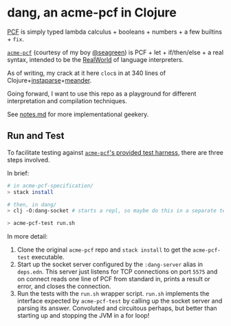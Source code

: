 # dang, an acme-pcf in Clojure

[PCF](http://homepages.inf.ed.ac.uk/gdp/publications/LCF.pdf) is simply typed lambda calculus + booleans + numbers + a few builtins + `fix`.

[`acme-pcf`](https://github.com/seagreen/acme-pcf-specification) (courtesy of my boy [@seagreen](https://github.com/seagreen)) is PCF + let + if/then/else + a real syntax, intended to be the [RealWorld](https://github.com/gothinkster/realworld) of language interpreters.

As of writing, my crack at it here `cloc`s in at 340 lines of Clojure+[instaparse](https://github.com/Engelberg/instaparse)+[meander](https://github.com/noprompt/meander).

Going forward, I want to use this repo as a playground for different interpretation and compilation techniques.

See [notes.md](/notes.md) for more implementational geekery.

## Run and Test

To facilitate testing against [`acme-pcf`'s provided test harness](https://github.com/seagreen/acme-pcf-specification/tree/master/spec#testing-your-implementation), there are three steps involved.

In brief:

```bash
# in acme-pcf-specification/
> stack install

# then, in dang/
> clj -O:dang-socket # starts a repl, so maybe do this in a separate terminal tab or tmux pane

> acme-pcf-test run.sh
```

In more detail:

1. Clone the original `acme-pcf` repo and `stack install` to get the `acme-pcf-test` executable.
1. Start up the socket server configured by the `:dang-server` alias in `deps.edn`. This server just listens for TCP connections on port `5575` and on connect reads one line of PCF from standard in, prints a result or error, and closes the connection.
1. Run the tests with the `run.sh` wrapper script. `run.sh` implements the interface expected by `acme-pcf-test` by calling up the socket server and parsing its answer. Convoluted and circuitous perhaps, but better than starting up and stopping the JVM in a for loop!
